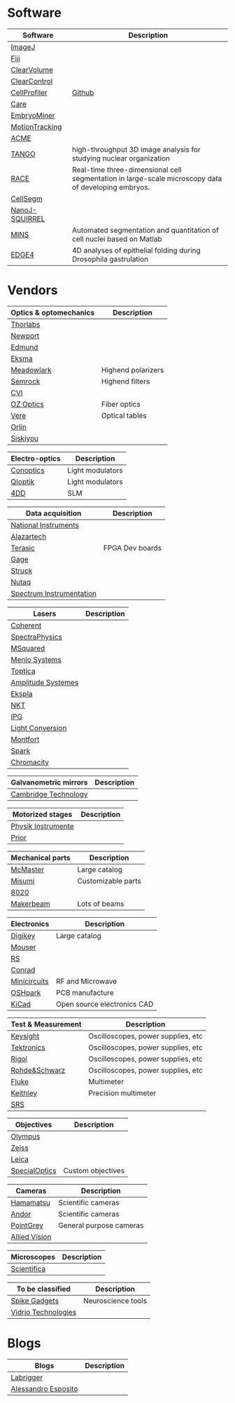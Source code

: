 
# Software

Software| Description
---- | ----
[ImageJ](https://github.com/imagej/imagej)| 
[Fiji](https://github.com/fiji)	|
[ClearVolume](https://github.com/ClearVolume)	|
[ClearControl](https://github.com/ClearControl) |
[CellProfiler](http://cellprofiler.org/)	| [Github](https://github.com/CellProfiler/CellProfiler)
[Care](http://csbdeep.bioimagecomputing.com/)	|
[EmbryoMiner](http://journals.plos.org/ploscompbiol/article?id=10.1371/journal.pcbi.1006128)|
[MotionTracking](http://motiontracking.mpi-cbg.de/)	|
[ACME](https://github.com/krm15/ACME/) |
[TANGO](http://biophysique.mnhn.fr/tango) |  high-throughput 3D image analysis for studying nuclear organization
[RACE](https://bitbucket.org/jstegmaier/race/downloads/) | Real-time three-dimensional cell segmentation in large-scale microscopy data of developing embryos.
[CellSegm](https://github.com/ehodneland/cellsegm) |
[NanoJ-SQUIRREL](https://bitbucket.org/rhenriqueslab/nanoj-squirrel/wiki/Home) |
[MINS](https://sites.google.com/site/bioimagetools/mins) | Automated segmentation and quantitation of cell nuclei based on Matlab
[EDGE4](https://sites.google.com/site/edge4dsupplement/home) | 4D analyses of epithelial folding during Drosophila gastrulation

# Vendors

Optics & optomechanics| Description
---- | ----
[Thorlabs](https://www.thorlabs.com/)	|
[Newport](http://www.newport.com/) |
[Edmund](https://www.edmundoptics.com/) |
[Eksma](http://eksmaoptics.com/) |
[Meadowlark](https://www.meadowlark.com/)	| Highend polarizers
[Semrock](https://www.semrock.com/)	| Highend filters
[CVI](https://www.cvilaseroptics.com/) |
[OZ Optics](https://www.ozoptics.com/) | Fiber optics
[Vere](http://www.vere.com/) | Optical tables
[Orlin](http://www.opto-mechanics.co.uk/) |
[Siskiyou](http://www.siskiyou.com/) |

Electro-optics| Description
---- | ----
[Conoptics](https://www.conoptics.com/)	| Light modulators
[QIoptik](http://www.qioptiq.com/) | Light modulators
[4DD](http://www.forthdd.com/) | SLM

Data acquisition| Description
---- | ----
[National Instruments](http://www.ni.com/) |
[Alazartech](http://www.alazartech.com/) |
[Terasic](http://www.terasic.com.tw/) | FPGA Dev boards
[Gage](http://www.gage-applied.com/) |
[Struck](http://www.struck.de/) |
[Nutaq](https://www.nutaq.com/) |
[Spectrum Instrumentation](https://spectrum-instrumentation.com) |

Lasers| Description
---- | ----
[Coherent](https://www.coherent.com/)				|
[SpectraPhysics](https://www.spectra-physics.com/)	|
[MSquared](http://www.m2lasers.com/)	|
[Menlo Systems](http://www.menlosystems.com/) |
[Toptica](https://www.toptica.com/) |
[Amplitude Systemes](http://www.amplitude-systemes.com/) |
[Ekspla](https://ekspla.com/) |
[NKT](https://www.nktphotonics.com/lasers-fibers/) |
[IPG](https://www.ipgphotonics.com/) |
[Light Conversion](http://lightcon.com/) |
[Montfort](https://www.montfortlaser.com/) |
[Spark](https://spark-lasers.com/) |
[Chromacity](http://www.chromacitylasers.com/) |


Galvanometric mirrors| Description
---- | ----
[Cambridge Technology](http://www.cambridgetechnology.com/)	|

Motorized stages| Description
---- | ----
[Physik Instrumente](https://www.physikinstrumente.com)	|
[Prior](https://www.prior.com) |

Mechanical parts| Description
---- | ----
[McMaster](https://www.mcmaster.com/)	| Large catalog
[Misumi](https://us.misumi-ec.com/)	| Customizable parts
[8020](https://8020.net/) |
[Makerbeam](https://www.makerbeam.com/) | Lots of beams

Electronics| Description
---- | ----
[Digikey](https://www.digikey.com/)	| Large catalog
[Mouser](https://www.mouser.com)	|
[RS](http://www.rs-components.com/index.html)	|
[Conrad](https://www.conrad.com/)				|
[Minicircuits](http://www.minicircuits.com/)	| RF and Microwave
[OSHpark](https://oshpark.com/)	| PCB manufacture
[KiCad](http://kicad-pcb.org/)	| Open source electronics CAD

Test & Measurement| Description
---- | ----
[Keysight](https://www.keysight.com/us/en/home.html)	| Oscilloscopes, power supplies, etc
[Tektronics](https://www.tek.com/)	| Oscilloscopes, power supplies, etc
[Rigol](https://www.rigolna.com/) | Oscilloscopes, power supplies, etc
[Rohde&Schwarz](https://www.rohde-schwarz.com) | Oscilloscopes, power supplies, etc
[Fluke](http://www.fluke.com/)	| Multimeter
[Keithley](https://www.tek.com/keithley)	| Precision multimeter
[SRS](http://www.thinksrs.com/)	| 

Objectives| Description
---- | ----
[Olympus](https://www.olympus-lifescience.com)	|
[Zeiss](https://www.zeiss.com/microscopy)	|
[Leica](https://www.leica-microsystems.com)	|
[SpecialOptics](http://specialoptics.com/)| Custom objectives

Cameras| Description
---- | ----
[Hamamatsu](http://www.hamamatsu.com/)	| Scientific cameras
[Andor](http://www.andor.com/)| Scientific cameras
[PointGrey](https://www.ptgrey.com/)| General purpose cameras
[Allied Vision](https://www.alliedvision.com) |

Microscopes| Description
---- | ----
[Scientifica](http://www.scientifica.uk.com/) |


To be classified| Description
---- | ----
[Spike Gadgets](http://www.spikegadgets.com/) | Neuroscience tools
[Vidrio Technologies](https://vidriotechnologies.com/) |


# Blogs

Blogs| Description
---- | ----
[Labrigger](http://labrigger.com/blog/) 			|
[Alessandro Esposito](https://alesposito75.wordpress.com/my-blog/) |

